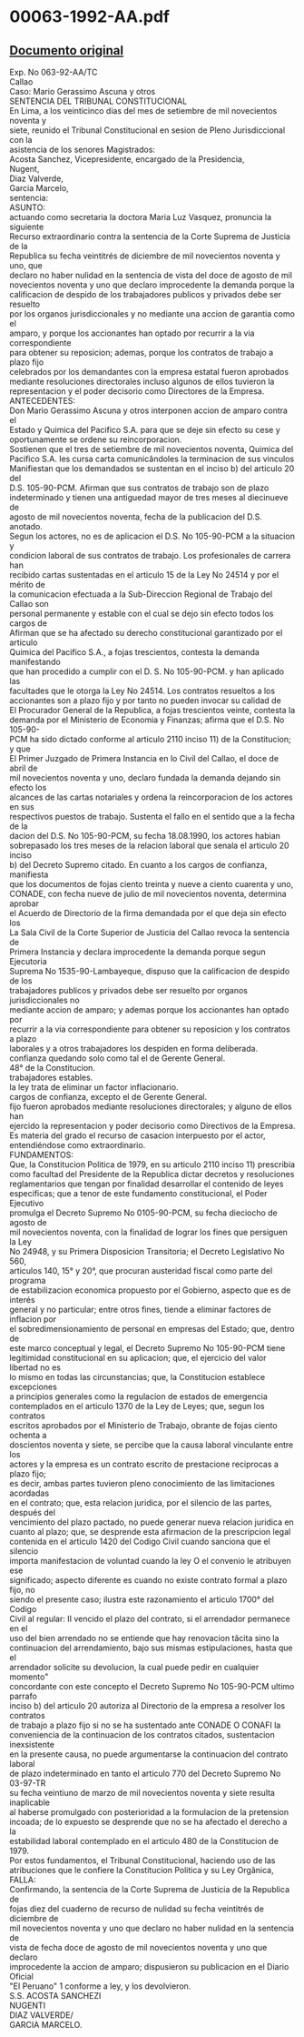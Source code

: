 
00063-1992-AA.pdf
=================
  
[Documento original](https://tc.gob.pe/jurisprudencia/1997/00063-1992-AA.pdf)  
---  
Exp. No 063-92-AA/TC  
Callao  
Caso: Mario Gerassimo Ascuna y otros  
SENTENCIA DEL TRIBUNAL CONSTITUCIONAL  
En Lima, a los veinticinco dias del mes de setiembre de mil novecientos noventa y  
siete, reunido el Tribunal Constitucional en sesion de Pleno Jurisdiccional con la  
asistencia de los senores Magistrados:  
Acosta Sanchez, Vicepresidente, encargado de la Presidencia,  
Nugent,  
Diaz Valverde,  
Garcia Marcelo,  
sentencia:  
ASUNTO:  
actuando como secretaria la doctora Maria Luz Vasquez, pronuncia la siguiente  
Recurso extraordinario contra la sentencia de la Corte Suprema de Justicia de la  
Republica su fecha veintitrés de diciembre de mil novecientos noventa y uno, que  
declaro no haber nulidad en la sentencia de vista del doce de agosto de mil  
novecientos noventa y uno que declaro improcedente la demanda porque la  
calificacion de despido de los trabajadores publicos y privados debe ser resuelto  
por los organos jurisdiccionales y no mediante una accion de garantia como el  
amparo, y porque los accionantes han optado por recurrir a la via correspondiente  
para obtener su reposicion; ademas, porque los contratos de trabajo a plazo fijo  
celebrados por los demandantes con la empresa estatal fueron aprobados  
mediante resoluciones directorales incluso algunos de ellos tuvieron la  
representacion y el poder decisorio como Directores de la Empresa.  
ANTECEDENTES:  
Don Mario Gerassimo Ascuna y otros interponen accion de amparo contra el  
Estado y Quimica del Pacifico S.A. para que se deje sin efecto su cese y  
oportunamente se ordene su reincorporacion.  
Sostienen que el tres de setiembre de mil novecientos noventa, Quimica del  
Pacifico S.A. les cursa carta comunicândoles la terminacion de sus vinculos  
Manifiestan que los demandados se sustentan en el inciso b) del articulo 20 del  
D.S. 105-90-PCM. Afirman que sus contratos de trabajo son de plazo  
indeterminado y tienen una antiguedad mayor de tres meses al diecinueve de  
agosto de mil novecientos noventa, fecha de la publicacion del D.S. anotado.  
Segun los actores, no es de aplicacion el D.S. No 105-90-PCM a la situacion y  
condicion laboral de sus contratos de trabajo. Los profesionales de carrera han  
recibido cartas sustentadas en el articulo 15 de la Ley No 24514 y por el mérito de  
la comunicacion efectuada a la Sub-Direccion Regional de Trabajo del Callao son  
personal permanente y estable con el cual se dejo sin efecto todos los cargos de  
Afirman que se ha afectado su derecho constitucional garantizado por el articulo  
Quimica del Pacifico S.A., a fojas trescientos, contesta la demanda manifestando  
que han procedido a cumplir con el D. S. No 105-90-PCM. y han aplicado las  
facultades que le otorga la Ley No 24514. Los contratos resueltos a los  
accionantes son a plazo fijo y por tanto no pueden invocar su calidad de  
El Procurador General de la Republica, a fojas trescientos veinte, contesta la  
demanda por el Ministerio de Economia y Finanzas; afirma que el D.S. No 105-90-  
PCM ha sido dictado conforme al articulo 2110 inciso 11) de la Constitucion; y que  
El Primer Juzgado de Primera Instancia en lo Civil del Callao, el doce de abril de  
mil novecientos noventa y uno, declaro fundada la demanda dejando sin efecto los  
alcances de las cartas notariales y ordena la reincorporacion de los actores en sus  
respectivos puestos de trabajo. Sustenta el fallo en el sentido que a la fecha de la  
dacion del D.S. No 105-90-PCM, su fecha 18.08.1990, los actores habian  
sobrepasado los tres meses de la relacion laboral que senala el articulo 20 inciso  
b) del Decreto Supremo citado. En cuanto a los cargos de confianza, manifiesta  
que los documentos de fojas ciento treinta y nueve a ciento cuarenta y uno,  
CONADE, con fecha nueve de julio de mil novecientos noventa, determina aprobar  
el Acuerdo de Directorio de la firma demandada por el que deja sin efecto los  
La Sala Civil de la Corte Superior de Justicia del Callao revoca la sentencia de  
Primera Instancia y declara improcedente la demanda porque segun Ejecutoria  
Suprema No 1535-90-Lambayeque, dispuso que la calificacion de despido de los  
trabajadores publicos y privados debe ser resuelto por organos jurisdiccionales no  
mediante accion de amparo; y ademas porque los accionantes han optado por  
recurrir a la via correspondiente para obtener su reposicion y los contratos a plazo  
laborales y a otros trabajadores los despiden en forma deliberada.  
confianza quedando solo como tal el de Gerente General.  
48° de la Constitucion.  
trabajadores estables.  
la ley trata de eliminar un factor inflacionario.  
cargos de confianza, excepto el de Gerente General.  
fijo fueron aprobados mediante resoluciones directorales; y alguno de ellos han  
ejercido la representacion y poder decisorio como Directivos de la Empresa.  
Es materia del grado el recurso de casacion interpuesto por el actor,  
entendiéndose como extraordinario.  
FUNDAMENTOS:  
Que, la Constitucion Politica de 1979, en su articulo 2110 inciso 11) prescribia  
como facultad del Presidente de la Republica dictar decretos y resoluciones  
reglamentarios que tengan por finalidad desarrollar el contenido de leyes  
especificas; que a tenor de este fundamento constitucional, el Poder Ejecutivo  
promulga el Decreto Supremo No 0105-90-PCM, su fecha dieciocho de agosto de  
mil novecientos noventa, con la finalidad de lograr los fines que persiguen la Ley  
No 24948, y su Primera Disposicion Transitoria; el Decreto Legislativo No 560,  
articulos 140, 15° y 20°, que procuran austeridad fiscal como parte del programa  
de estabilizacion economica propuesto por el Gobierno, aspecto que es de interés  
general y no particular; entre otros fines, tiende a eliminar factores de inflacion por  
el sobredimensionamiento de personal en empresas del Estado; que, dentro de  
este marco conceptual y legal, el Decreto Supremo No 105-90-PCM tiene  
legitimidad constitucional en su aplicacion; que, el ejercicio del valor libertad no es  
lo mismo en todas las circunstancias; que, la Constitucion establece excepciones  
a principios generales como la regulacion de estados de emergencia  
contemplados en el articulo 1370 de la Ley de Leyes; que, segun los contratos  
escritos aprobados por el Ministerio de Trabajo, obrante de fojas ciento ochenta a  
doscientos noventa y siete, se percibe que la causa laboral vinculante entre los  
actores y la empresa es un contrato escrito de prestacione reciprocas a plazo fijo;  
es decir, ambas partes tuvieron pleno conocimiento de las limitaciones acordadas  
en el contrato; que, esta relacion juridica, por el silencio de las partes, después del  
vencimiento del plazo pactado, no puede generar nueva relacion juridica en  
cuanto al plazo; que, se desprende esta afirmacion de la prescripcion legal  
contenida en el articulo 1420 del Codigo Civil cuando sanciona que el silencio  
importa manifestacion de voluntad cuando la ley O el convenio le atribuyen ese  
significado; aspecto diferente es cuando no existe contrato formal a plazo fijo, no  
siendo el presente caso; ilustra este razonamiento el articulo 1700° del Codigo  
Civil al regular: II vencido el plazo del contrato, si el arrendador permanece en el  
uso del bien arrendado no se entiende que hay renovacion tâcita sino la  
continuacion del arrendamiento, bajo sus mismas estipulaciones, hasta que el  
arrendador solicite su devolucion, la cual puede pedir en cualquier momento"  
concordante con este concepto el Decreto Supremo No 105-90-PCM ultimo parrafo  
inciso b) del articulo 20 autoriza al Directorio de la empresa a resolver los contratos  
de trabajo a plazo fijo si no se ha sustentado ante CONADE O CONAFI la  
conveniencia de la continuacion de los contratos citados, sustentacion inexsistente  
en la presente causa, no puede argumentarse la continuacion del contrato laboral  
de plazo indeterminado en tanto el articulo 770 del Decreto Supremo No 03-97-TR  
su fecha veintiuno de marzo de mil novecientos noventa y siete resulta inaplicable  
al haberse promulgado con posterioridad a la formulacion de la pretension  
incoada; de lo expuesto se desprende que no se ha afectado el derecho a la  
estabilidad laboral contemplado en el articulo 480 de la Constitucion de 1979.  
Por estos fundamentos, el Tribunal Constitucional, haciendo uso de las  
atribuciones que le confiere la Constitucion Politica y su Ley Orgânica,  
FALLA:  
Confirmando, la sentencia de la Corte Suprema de Justicia de la Republica de  
fojas diez del cuaderno de recurso de nulidad su fecha veintitrés de diciembre de  
mil novecientos noventa y uno que declaro no haber nulidad en la sentencia de  
vista de fecha doce de agosto de mil novecientos noventa y uno que declaro  
improcedente la accion de amparo; dispusieron su publicacion en el Diario Oficial  
"EI Peruano" 1 conforme a ley, y los devolvieron.  
S.S. ACOSTA SANCHEZI  
NUGENTI  
DIAZ VALVERDE/  
GARCIA MARCELO.
